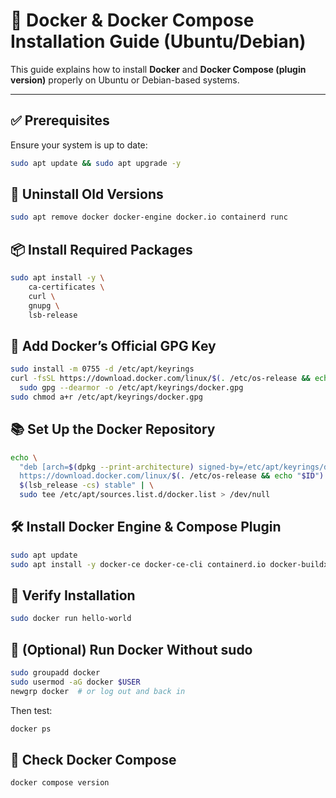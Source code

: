 # 🐳 Docker & Docker Compose Installation Guide (Ubuntu/Debian)

This guide explains how to install **Docker** and **Docker Compose (plugin version)** properly on Ubuntu or Debian-based systems.

---

## ✅ Prerequisites

Ensure your system is up to date:

```bash
sudo apt update && sudo apt upgrade -y
```

## 🧹 Uninstall Old Versions
```bash
sudo apt remove docker docker-engine docker.io containerd runc
```

## 📦 Install Required Packages
```bash
sudo apt install -y \
    ca-certificates \
    curl \
    gnupg \
    lsb-release
```

## 🔑 Add Docker’s Official GPG Key
```bash
sudo install -m 0755 -d /etc/apt/keyrings
curl -fsSL https://download.docker.com/linux/$(. /etc/os-release && echo "$ID")/gpg | \
  sudo gpg --dearmor -o /etc/apt/keyrings/docker.gpg
sudo chmod a+r /etc/apt/keyrings/docker.gpg
```

## 📚 Set Up the Docker Repository
```bash
echo \
  "deb [arch=$(dpkg --print-architecture) signed-by=/etc/apt/keyrings/docker.gpg] \
  https://download.docker.com/linux/$(. /etc/os-release && echo "$ID") \
  $(lsb_release -cs) stable" | \
  sudo tee /etc/apt/sources.list.d/docker.list > /dev/null
```

## 🛠 Install Docker Engine & Compose Plugin
```bash
sudo apt update
sudo apt install -y docker-ce docker-ce-cli containerd.io docker-buildx-plugin docker-compose-plugin
```

## 🧪 Verify Installation
```bash
sudo docker run hello-world
```

## 👤 (Optional) Run Docker Without sudo
```bash
sudo groupadd docker
sudo usermod -aG docker $USER
newgrp docker  # or log out and back in
```
Then test:
```bash
docker ps
```

## 🧩 Check Docker Compose
```bash
docker compose version
```
